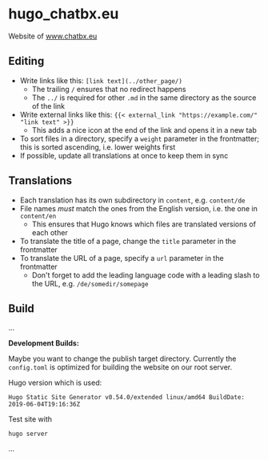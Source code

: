 # hugo_chatbx.eu
Website of www.chatbx.eu

## Editing

* Write links like this: `[link text](../other_page/)`
	* The trailing `/` ensures that no redirect happens
	* The `../` is required for other `.md` in the same directory as the source of the link
* Write external links like this: `{{< external_link "https://example.com/" "link text" >}}`
	* This adds a nice icon at the end of the link and opens it in a new tab
* To sort files in a directory, specify a `weight` parameter in the frontmatter; this is sorted ascending, i.e. lower weights first
* If possible, update all translations at once to keep them in sync

## Translations

* Each translation has its own subdirectory in `content`, e.g. `content/de`
* File names *must* match the ones from the English version, i.e. the one in `content/en`
	* This ensures that Hugo knows which files are translated versions of each other
* To translate the title of a page, change the `title` parameter in the frontmatter
* To translate the URL of a page, specify a `url` parameter in the frontmatter
	* Don't forget to add the leading language code with a leading slash to the URL, e.g. `/de/somedir/somepage`

## Build
...


**Development Builds:**

Maybe you want to change the publish target directory. Currently the `config.toml` is optimized for building the website on our root server. 

Hugo version which is used:

`Hugo Static Site Generator v0.54.0/extended linux/amd64 BuildDate: 2019-06-04T19:16:36Z`


Test site with
```
hugo server
```

...

